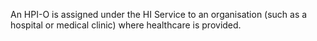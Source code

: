 An HPI-O is assigned under the HI Service to an organisation (such as a hospital or medical clinic) where healthcare is provided.
